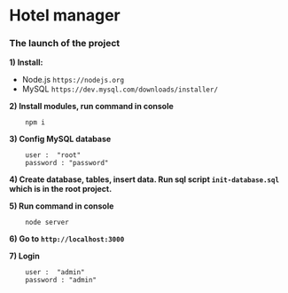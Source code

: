 # Hotel manager

### The launch of the project

<b>1) Install:</b>
* Node.js `https://nodejs.org`
* MySQL `https://dev.mysql.com/downloads/installer/`

<b>2) Install modules, run command in console</b>

		npm i
	
<b>3) Config MySQL database</b>

		user :  "root"
		password : "password"
		
<b>4) Create database, tables, insert data. Run sql script `init-database.sql` which is in the root project.</b>

<b>5) Run command in console</b>

		node server
		
<b>6) Go to `http://localhost:3000`</b>

<b>7) Login</b>

		user :  "admin"
		password : "admin"